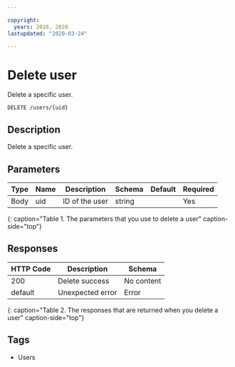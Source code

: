 ```yaml
---

copyright:
  years: 2016, 2020
lastupdated: "2020-03-24"

---
```


# Delete user

Delete a specific user.

```
DELETE /users/{uid}
```

## Description

Delete a specific user.

## Parameters

|Type|Name|Description|Schema|Default|Required|
|----|----|-----------|------|-------|--------|
|Body|uid|ID of the user|string| |Yes|
{: caption="Table 1. The parameters that you use to delete a user" caption-side="top"}

## Responses

|HTTP Code|Description|Schema|
|---------|-----------|------|
|200|Delete success|No content|
|default|Unexpected error|Error|
{: caption="Table 2. The responses that are returned when you delete a user" caption-side="top"}

## Tags

* Users
